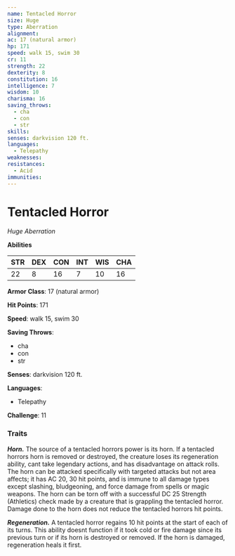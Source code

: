 ```yaml
---
name: Tentacled Horror
size: Huge
type: Aberration
alignment: 
ac: 17 (natural armor)
hp: 171
speed: walk 15, swim 30
cr: 11
strength: 22
dexterity: 8
constitution: 16
intelligence: 7
wisdom: 10
charisma: 16
saving_throws:
  - cha
  - con
  - str
skills:
senses: darkvision 120 ft.
languages:
  - Telepathy
weaknesses:
resistances:
  - Acid
immunities:
---
```


# Tentacled Horror

*Huge Aberration*

**Abilities**

| STR | DEX | CON | INT | WIS | CHA |
| --- | --- | --- | --- | --- | --- |
| 22 | 8 | 16 | 7 | 10 | 16 |

**Armor Class**: 17 (natural armor)

**Hit Points**: 171

**Speed**: walk 15, swim 30

**Saving Throws**:
  - cha
  - con
  - str

**Senses**: darkvision 120 ft.

**Languages**:
  - Telepathy

**Challenge**: 11

### Traits
***Horn.*** The source of a tentacled horrors power is its horn. If a tentacled horrors horn is removed or destroyed, the creature loses its regeneration ability, cant take legendary actions, and has disadvantage on attack rolls. The horn can be attacked specifically with targeted attacks but not area affects; it has AC 20, 30 hit points, and is immune to all damage types except slashing, bludgeoning, and force damage from spells or magic weapons. The horn can be torn off with a successful DC 25 Strength (Athletics) check made by a creature that is grappling the tentacled horror. Damage done to the horn does not reduce the tentacled horrors hit points.

***Regeneration.*** A tentacled horror regains 10 hit points at the start of each of its turns. This ability doesnt function if it took cold or fire damage since its previous turn or if its horn is destroyed or removed. If the horn is damaged, regeneration heals it first.

